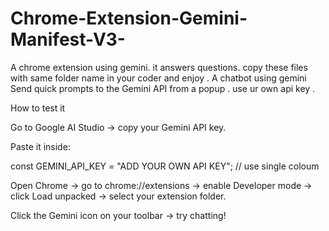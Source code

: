 # Chrome-Extension-Gemini-Manifest-V3-
A chrome extension using gemini. it answers questions.
copy these files with same folder name in your coder and enjoy .
A chatbot using gemini Send quick prompts to the Gemini API from a popup .
use ur own api key .


How to test it

Go to Google AI Studio
 → copy your Gemini API key.

Paste it inside:

const GEMINI_API_KEY = "ADD YOUR OWN API KEY"; // use single coloum


Open Chrome → go to chrome://extensions → enable Developer mode → click Load unpacked → select your extension folder.

Click the Gemini icon on your toolbar → try chatting!

